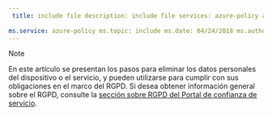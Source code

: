 ```yaml
---
 title: include file description: include file services: azure-policy author: eross-msft
 
ms.service: azure-policy ms.topic: include ms.date: 04/24/2018 ms.author: lizross ms.custom: include file
---
```


>[!Note] 
> En este artículo se presentan los pasos para eliminar los datos personales del dispositivo o el servicio, y pueden utilizarse para cumplir con sus obligaciones en el marco del RGPD. Si desea obtener información general sobre el RGPD, consulte la [sección sobre RGPD del Portal de confianza de servicio](https://servicetrust.microsoft.com/ViewPage/GDPRGetStarted).